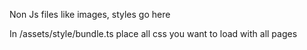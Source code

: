 Non Js files like images, styles go here

In /assets/style/bundle.ts place all css you want to load with all pages
